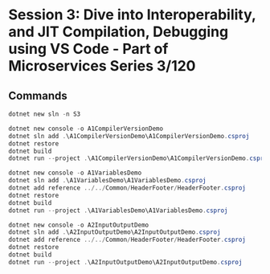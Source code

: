 # Session 3: Dive into Interoperability, and JIT Compilation, Debugging using VS Code - Part of Microservices Series 3/120

## Commands

```powershell
dotnet new sln -n S3

dotnet new console -o A1CompilerVersionDemo
dotnet sln add .\A1CompilerVersionDemo\A1CompilerVersionDemo.csproj
dotnet restore
dotnet build
dotnet run --project .\A1CompilerVersionDemo\A1CompilerVersionDemo.csproj

dotnet new console -o A1VariablesDemo
dotnet sln add .\A1VariablesDemo\A1VariablesDemo.csproj
dotnet add reference ../../Common/HeaderFooter/HeaderFooter.csproj
dotnet restore
dotnet build
dotnet run --project .\A1VariablesDemo\A1VariablesDemo.csproj

dotnet new console -o A2InputOutputDemo
dotnet sln add .\A2InputOutputDemo\A2InputOutputDemo.csproj
dotnet add reference ../../Common/HeaderFooter/HeaderFooter.csproj
dotnet restore
dotnet build
dotnet run --project .\A2InputOutputDemo\A2InputOutputDemo.csproj
```
